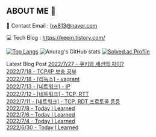 ## ABOUT ME 👋

📩 Contact Email : hw813@naver.com

💻 Tech Blog : https://keem.tistory.com/

[![Top Langs](https://github-readme-stats.vercel.app/api/top-langs/?username=keem-hyun&layout=compact&theme=merko)](https://github.com/anuraghazra/github-readme-stats)
![Anurag's GitHub stats](https://github-readme-stats.vercel.app/api?username=keem-hyun&show_icons=true&theme=merko)
[![Solved.ac Profile](http://mazassumnida.wtf/api/v2/generate_badge?boj=hurrush)](https://solved.ac/hurrush/)

Latest Blog Post
[2022/7/27 - 쿠키와 세션의 차이?](https://keem.tistory.com/entry/%EC%BF%A0%ED%82%A4%EC%99%80-%EC%84%B8%EC%85%98%EC%9D%98-%EC%B0%A8%EC%9D%B4) <br>
[2022/7/18 - TCP/IP 보충 공부](https://keem.tistory.com/entry/TCPIP-%EB%B3%B4%EC%B6%A9-%EA%B3%B5%EB%B6%80) <br>
[2022/7/18 - [리눅스] - vagrant](https://keem.tistory.com/entry/%EB%A6%AC%EB%88%85%EC%8A%A4-vagrant) <br>
[2022/7/13 - [네트워크] - IP](https://keem.tistory.com/entry/%EB%84%A4%ED%8A%B8%EC%9B%8C%ED%81%AC-1) <br>
[2022/7/12 - [네트워크] - TCP, RTT](https://keem.tistory.com/entry/%EB%84%A4%ED%8A%B8%EC%9B%8C%ED%81%AC) <br>
[2022/7/11 - [네트워크] - TCP, RDT 프로토콜 등등](https://keem.tistory.com/entry/Today-I-Learned-%EB%84%A4%ED%8A%B8%EC%9B%8C%ED%81%AC) <br>
[2022/7/8 - Today I Learned](https://keem.tistory.com/entry/Today-I-Learned-8) <br>
[2022/7/6 - Today I Learned](https://keem.tistory.com/entry/Today-I-Learned-7) <br>
[2022/7/4 - Today I Learned](https://keem.tistory.com/entry/Today-I-Learned-6) <br>
[2022/6/30 - Today I Learned](https://keem.tistory.com/entry/Today-I-Learned-5) <br>
